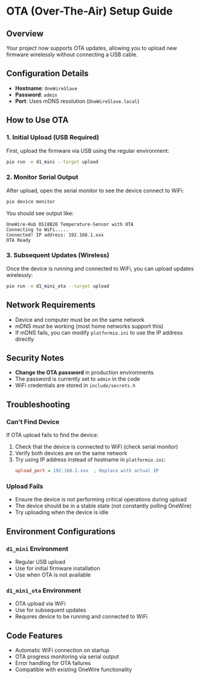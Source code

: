 # OTA (Over-The-Air) Setup Guide

## Overview
Your project now supports OTA updates, allowing you to upload new firmware wirelessly without connecting a USB cable.

## Configuration Details
- **Hostname**: `OneWireSlave`
- **Password**: `admin` 
- **Port**: Uses mDNS resolution (`OneWireSlave.local`)

## How to Use OTA

### 1. Initial Upload (USB Required)
First, upload the firmware via USB using the regular environment:
```bash
pio run -e d1_mini --target upload
```

### 2. Monitor Serial Output
After upload, open the serial monitor to see the device connect to WiFi:
```bash
pio device monitor
```

You should see output like:
```
OneWire-Hub DS18B20 Temperature-Sensor with OTA
Connecting to WiFi.....
Connected! IP address: 192.168.1.xxx
OTA Ready
```

### 3. Subsequent Updates (Wireless)
Once the device is running and connected to WiFi, you can upload updates wirelessly:
```bash
pio run -e d1_mini_ota --target upload
```

## Network Requirements
- Device and computer must be on the same network
- mDNS must be working (most home networks support this)
- If mDNS fails, you can modify `platformio.ini` to use the IP address directly

## Security Notes
- **Change the OTA password** in production environments
- The password is currently set to `admin` in the code
- WiFi credentials are stored in `include/secrets.h`

## Troubleshooting

### Can't Find Device
If OTA upload fails to find the device:
1. Check that the device is connected to WiFi (check serial monitor)
2. Verify both devices are on the same network
3. Try using IP address instead of hostname in `platformio.ini`:
   ```ini
   upload_port = 192.168.1.xxx  ; Replace with actual IP
   ```

### Upload Fails
- Ensure the device is not performing critical operations during upload
- The device should be in a stable state (not constantly polling OneWire)
- Try uploading when the device is idle

## Environment Configurations

### `d1_mini` Environment
- Regular USB upload
- Use for initial firmware installation
- Use when OTA is not available

### `d1_mini_ota` Environment  
- OTA upload via WiFi
- Use for subsequent updates
- Requires device to be running and connected to WiFi

## Code Features
- Automatic WiFi connection on startup
- OTA progress monitoring via serial output
- Error handling for OTA failures
- Compatible with existing OneWire functionality
